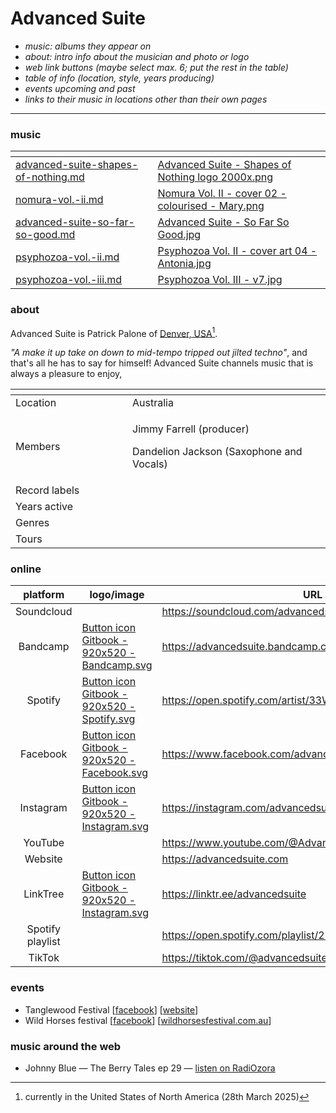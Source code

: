 # Advanced Suite

* _music: albums they appear on_
* _about: intro info about the musician and photo or logo_
* _web link buttons (maybe select max. 6; put the rest in the table)_
* _table of info (location, style, years producing)_
* _events upcoming and past_
* _links to their music in locations other than their own pages_

***

### music

<table data-view="cards"><thead><tr><th data-card-target data-type="content-ref"></th><th data-hidden data-card-cover data-type="files"></th></tr></thead><tbody><tr><td><a href="../../music/albums/advanced-suite-shapes-of-nothing.md">advanced-suite-shapes-of-nothing.md</a></td><td><a href="../../.gitbook/assets/Advanced Suite - Shapes of Nothing logo 2000x.png">Advanced Suite - Shapes of Nothing logo 2000x.png</a></td></tr><tr><td><a href="../../music/compilations/nomura-vol.-ii.md">nomura-vol.-ii.md</a></td><td><a href="../../.gitbook/assets/Nomura Vol. II - cover 02 - colourised - Mary.png">Nomura Vol. II - cover 02 - colourised - Mary.png</a></td></tr><tr><td><a href="../../music/albums/advanced-suite-so-far-so-good.md">advanced-suite-so-far-so-good.md</a></td><td><a href="../../.gitbook/assets/Advanced Suite - So Far So Good.jpg">Advanced Suite - So Far So Good.jpg</a></td></tr><tr><td><a href="../../music/compilations/psyphozoa-vol.-ii.md">psyphozoa-vol.-ii.md</a></td><td><a href="../../.gitbook/assets/Psyphozoa Vol. II - cover art 04 - Antonia.jpg">Psyphozoa Vol. II - cover art 04 - Antonia.jpg</a></td></tr><tr><td><a href="../../music/compilations/psyphozoa-vol.-iii.md">psyphozoa-vol.-iii.md</a></td><td><a href="../../.gitbook/assets/Psyphozoa Vol. III - v7.jpg">Psyphozoa Vol. III - v7.jpg</a></td></tr></tbody></table>

### about

Advanced Suite is Patrick Palone of [Denver, USA](#user-content-fn-1)[^1].

_"A make it up take on down to mid-tempo tripped out jilted techno"_, and that's all he has to say for himself! Advanced Suite channels music that is always a pleasure to enjoy,&#x20;

<table data-header-hidden><thead><tr><th width="171"></th><th></th></tr></thead><tbody><tr><td>Location</td><td>Australia</td></tr><tr><td>Members</td><td><p>Jimmy Farrell (producer) </p><p>Dandelion Jackson (Saxophone and Vocals)</p></td></tr><tr><td>Record labels</td><td></td></tr><tr><td>Years active</td><td></td></tr><tr><td>Genres</td><td></td></tr><tr><td>Tours</td><td></td></tr></tbody></table>

### online

<table data-column-title-hidden data-view="cards"><thead><tr><th align="center">platform</th><th data-hidden data-card-cover data-type="files">logo/image</th><th data-hidden data-card-target data-type="content-ref">URL</th></tr></thead><tbody><tr><td align="center">Soundcloud</td><td></td><td><a href="https://soundcloud.com/advancedsuite">https://soundcloud.com/advancedsuite</a></td></tr><tr><td align="center">Bandcamp</td><td><a href="../../.gitbook/assets/Button icon Gitbook - 920x520 - Bandcamp.svg">Button icon Gitbook - 920x520 - Bandcamp.svg</a></td><td><a href="https://advancedsuite.bandcamp.com/">https://advancedsuite.bandcamp.com/</a></td></tr><tr><td align="center">Spotify</td><td><a href="../../.gitbook/assets/Button icon Gitbook - 920x520 - Spotify.svg">Button icon Gitbook - 920x520 - Spotify.svg</a></td><td><a href="https://open.spotify.com/artist/33Wcvgbmm2Fmr6DTd3ZJct">https://open.spotify.com/artist/33Wcvgbmm2Fmr6DTd3ZJct</a></td></tr><tr><td align="center">Facebook</td><td><a href="../../.gitbook/assets/Button icon Gitbook - 920x520 - Facebook.svg">Button icon Gitbook - 920x520 - Facebook.svg</a></td><td><a href="https://www.facebook.com/advancedsuite/">https://www.facebook.com/advancedsuite/</a></td></tr><tr><td align="center">Instagram</td><td><a href="../../.gitbook/assets/Button icon Gitbook - 920x520 - Instagram.svg">Button icon Gitbook - 920x520 - Instagram.svg</a></td><td><a href="https://instagram.com/advancedsuite">https://instagram.com/advancedsuite</a></td></tr><tr><td align="center">YouTube</td><td></td><td><a href="https://www.youtube.com/@AdvancedSuite">https://www.youtube.com/@AdvancedSuite</a></td></tr><tr><td align="center">Website</td><td></td><td><a href="https://advancedsuite.com">https://advancedsuite.com</a></td></tr><tr><td align="center">LinkTree</td><td><a href="../../.gitbook/assets/Button icon Gitbook - 920x520 - Instagram.svg">Button icon Gitbook - 920x520 - Instagram.svg</a></td><td><a href="https://linktr.ee/advancedsuite">https://linktr.ee/advancedsuite</a></td></tr><tr><td align="center">Spotify playlist</td><td></td><td><a href="https://open.spotify.com/playlist/2FUX8D9JquYNXuChUDuEma">https://open.spotify.com/playlist/2FUX8D9JquYNXuChUDuEma</a></td></tr><tr><td align="center">TikTok</td><td></td><td><a href="https://tiktok.com/@advancedsuite">https://tiktok.com/@advancedsuite</a></td></tr></tbody></table>

### events

* Tanglewood Festival \[[facebook](https://www.facebook.com/tanglewoodfestival)] \[[website](https://tanglewoodfestival.com.au/)]
* Wild Horses festival \[[facebook](https://www.facebook.com/Yeeeeeehaaaaaa)] \[[wildhorsesfestival.com.au](https://wildhorsesfestival.com.au)]

### music around the web

* Johnny Blue — The Berry Tales ep 29 — [listen on RadiOzora](https://radiozora.fm/johnny-blue-presents/the-berry-tales-ep-29/)&#x20;

[^1]: currently in the United States of North America (28th March 2025)
